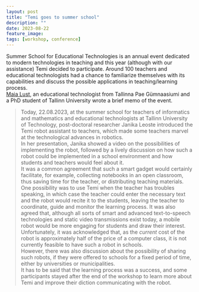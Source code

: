 ```yaml
---
layout: post
title: "Temi goes to summer school"
description: ""
date: 2023-08-22
feature_image: 
tags: [workshop, conference]
---
```


Summer School for Educational Technologies is an annual event dedicated to modern technologies in teaching and this year (although with our assistance) Temi decided to participate. Around 100 teachers and educational technologists had a chance to familiarize themselves with its capabilities and discuss the possible applications in teaching/learning process.\
[Maia Lust](https://www.etis.ee/CV/Maia_Lust/eng/), an educational technologist from Tallinna Pae Gümnaasiumi and a PhD student of Tallinn University wrote a brief memo of the event.

> Today, 22.08.2023, at the summer school for teachers of informatics and mathematics and educational technologists at Tallinn University of Technology, post-doctoral researcher Janika Leoste introduced the Temi robot assistant to teachers, which made some teachers marvel at the technological advances in robotics.\
In her presentation, Janika showed a video on the possibilities of implementing the robot, followed by a lively discussion on how such a robot could be implemented in a school environment and how students and teachers would feel about it.\
It was a common agreement that such a smart gadget would certainly facilitate, for example, collecting notebooks in an open classroom, thus saving time for the teacher, or distributing teaching materials. One possibility was to use Temi when the teacher has troubles speaking, in which case the teacher could enter the necessary text and the robot would recite it to the students, leaving the teacher to coordinate, guide and monitor the learning process. It was also agreed that, although all sorts of smart and advanced text-to-speech technologies and static video transmissions exist today, a mobile robot would be more engaging for students and draw their interest. Unfortunately, it was acknowledged that, as the _current_ cost of the robot is approximately half of the price of a computer class, it is not currently feasible to have such a robot in schools.\
However, there was also discussion about the possibility of sharing such robots, if they were offered to schools for a fixed period of time, either by universities or municipalities.\
It has to be said that the learning process was a success, and some participants stayed after the end of the workshop to learn more about Temi and improve their diction communicating with the robot.